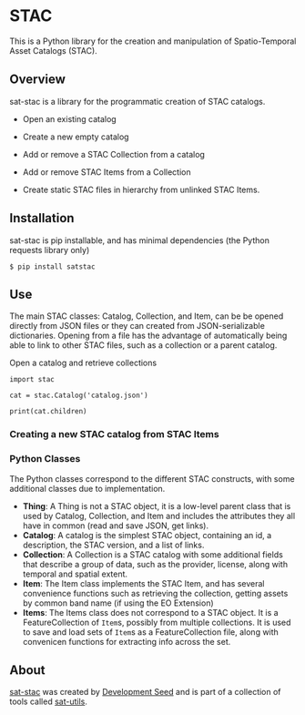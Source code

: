# STAC

This is a Python library for the creation and manipulation of Spatio-Temporal Asset Catalogs (STAC).

## Overview

sat-stac is a library for the programmatic creation of STAC catalogs.

- Open an existing catalog
- Create a new empty catalog
- Add or remove a STAC Collection from a catalog
- Add or remove STAC Items from a Collection


- Create static STAC files in hierarchy from unlinked STAC Items.

## Installation

sat-stac is pip installable, and has minimal dependencies (the Python requests library only)

```
$ pip install satstac
```


## Use

The main STAC classes: Catalog, Collection, and Item, can be be opened directly from JSON files or they can created from JSON-serializable dictionaries. Opening from a file has the advantage of automatically being able to link to other STAC files, such as a collection or a parent catalog.

Open a catalog and retrieve collections

```
import stac

cat = stac.Catalog('catalog.json')

print(cat.children)
```


### Creating a new STAC catalog from STAC Items





### Python Classes

The Python classes correspond to the different STAC constructs, with some additional classes due to implementation.

- **Thing**: A Thing is not a STAC object, it is a low-level parent class that is used by Catalog, Collection, and Item and includes the attributes they all have in common (read and save JSON, get links).
- **Catalog**: A catalog is the simplest STAC object, containing an id, a description, the STAC version, and a list of links.
- **Collection**: A Collection is a STAC catalog with some additional fields that describe a group of data, such as the provider, license, along with temporal and spatial extent.
- **Item**: The Item class implements the STAC Item, and has several convenience functions such as retrieving the collection, getting assets by common band name (if using the EO Extension)
- **Items**: The Items class does not correspond to a STAC object. It is a FeatureCollection of `Item`s, possibly from multiple collections. It is used to save and load sets of `Item`s as a FeatureCollection file, along with convenicen functions for extracting info across the set.




## About
[sat-stac](https://github.com/sat-utils/sat-stac) was created by [Development Seed](<http://developmentseed.org>) and is part of a collection of tools called [sat-utils](https://github.com/sat-utils).
